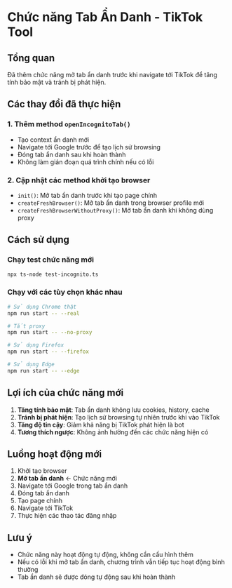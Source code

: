 # Chức năng Tab Ẩn Danh - TikTok Tool

## Tổng quan
Đã thêm chức năng mở tab ẩn danh trước khi navigate tới TikTok để tăng tính bảo mật và tránh bị phát hiện.

## Các thay đổi đã thực hiện

### 1. Thêm method `openIncognitoTab()`
- Tạo context ẩn danh mới
- Navigate tới Google trước để tạo lịch sử browsing
- Đóng tab ẩn danh sau khi hoàn thành
- Không làm gián đoạn quá trình chính nếu có lỗi

### 2. Cập nhật các method khởi tạo browser
- `init()`: Mở tab ẩn danh trước khi tạo page chính
- `createFreshBrowser()`: Mở tab ẩn danh trong browser profile mới
- `createFreshBrowserWithoutProxy()`: Mở tab ẩn danh khi không dùng proxy

## Cách sử dụng

### Chạy test chức năng mới
```bash
npx ts-node test-incognito.ts
```

### Chạy với các tùy chọn khác nhau
```bash
# Sử dụng Chrome thật
npm run start -- --real

# Tắt proxy
npm run start -- --no-proxy

# Sử dụng Firefox
npm run start -- --firefox

# Sử dụng Edge
npm run start -- --edge
```

## Lợi ích của chức năng mới

1. **Tăng tính bảo mật**: Tab ẩn danh không lưu cookies, history, cache
2. **Tránh bị phát hiện**: Tạo lịch sử browsing tự nhiên trước khi vào TikTok
3. **Tăng độ tin cậy**: Giảm khả năng bị TikTok phát hiện là bot
4. **Tương thích ngược**: Không ảnh hưởng đến các chức năng hiện có

## Luồng hoạt động mới

1. Khởi tạo browser
2. **Mở tab ẩn danh** ← Chức năng mới
3. Navigate tới Google trong tab ẩn danh
4. Đóng tab ẩn danh
5. Tạo page chính
6. Navigate tới TikTok
7. Thực hiện các thao tác đăng nhập

## Lưu ý

- Chức năng này hoạt động tự động, không cần cấu hình thêm
- Nếu có lỗi khi mở tab ẩn danh, chương trình vẫn tiếp tục hoạt động bình thường
- Tab ẩn danh sẽ được đóng tự động sau khi hoàn thành
